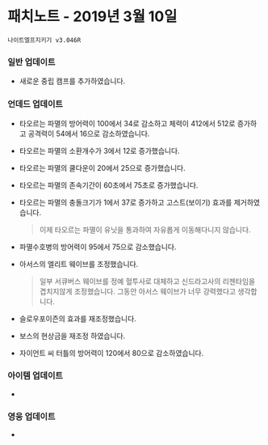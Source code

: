 # 패치노트 - 2019년 3월 10일

```
나이트엘프지키기 v3.046R
```

### 일반 업데이트

- 새로운 중립 캠프를 추가하였습니다.

### 언데드 업데이트

- 타오르는 파멸의 방어력이 100에서 34로 감소하고 체력이 412에서 512로 증가하고 공격력이 54에서 16으로 감소하였습니다.

- 타오르는 파멸의 소환개수가 3에서 12로 증가했습니다.

- 타오르는 파멸의 쿨다운이 20에서 25으로 증가했습니다.

- 타오르는 파멸의 존속기간이 60초에서 75초로 증가했습니다.

- 타오르는 파멸의 충돌크기가 1에서 37로 증가하고 고스트(보이기) 효과를 제거하였습니다.

  > 이제 타오르는 파멸이 유닛을 통과하여 자유롭게 이동해다니지 않습니다.

- 파멸수호병의 방어력이 95에서 75으로 감소했습니다.

- 아서스의 엘리트 웨이브를 조정했습니다.

  > 일부 서큐버스 웨이브를 정예 혈투사로 대체하고 신드라고사의 리젠타임을 겹치지않게 조정했습니다. 그동안 아서스 웨이브가 너무 강력했다고 생각합니다.

- 슬로우포이즌의 효과를 재조정했습니다.

- 보스의 현상금을 재조정 하였습니다.

- 자이언트 씨 터틀의 방어력이 120에서 80으로 감소하였습니다.

### 아이템 업데이트

- 

### 영웅 업데이트

- 


